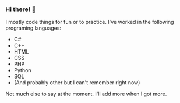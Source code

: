 ### Hi there! 👋

I mostly code things for fun or to practice.
I've worked in the following programing languages:
   - C#
   - C++
   - HTML
   - CSS
   - PHP
   - Python
   - SQL
  - (And probably other but I can't remember right now)

Not much else to say at the moment.
I'll add more when I got more.

<!--
**Jan-Fcloud/Jan-Fcloud** is a ✨ _special_ ✨ repository because its `README.md` (this file) appears on your GitHub profile.

Here are some ideas to get you started:

- 🔭 I’m currently working on ...
- 🌱 I’m currently learning ...
- 👯 I’m looking to collaborate on ...
- 🤔 I’m looking for help with ...
- 💬 Ask me about ...
- 📫 How to reach me: ...
- 😄 Pronouns: ...
- ⚡ Fun fact: ...
-->
